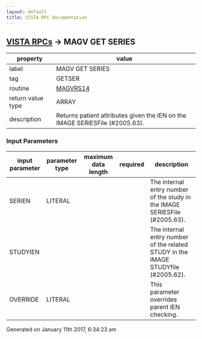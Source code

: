 ```yaml
---
layout: default
title: VISTA RPC documentation
---
```




## [VISTA RPCs](TableOfContent.md) &#8594; MAGV GET SERIES 

 property | value 
--- | --- 
 label | MAGV GET SERIES
 tag | GETSER
 routine | [MAGVRS14](http://code.osehra.org/dox/Routine_MAGVRS14_source.html)
 return value type | ARRAY
 description | Returns patient attributes given the IEN on the IMAGE SERIESFile (#2005.63).

### Input Parameters

| input parameter | parameter type | maximum data length | required | description | 
| --- | --- | --- | --- | --- | 
| SERIEN | LITERAL |  |  | The internal entry number of the study in the IMAGE SERIESFile (#2005.63). | 
| STUDYIEN |  |  |  | The internal entry number of the related STUDY in the IMAGE STUDYfile (#2005.62). | 
| OVERRIDE | LITERAL |  |  | This parameter overrides parent IEN checking. | 




Generated on January 11th 2017, 6:34:23 am